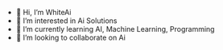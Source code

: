 - 👋 Hi, I’m WhiteAi
- 👀 I’m interested in Ai Solutions
- 🌱 I’m currently learning AI, Machine Learning, Programming
- 💞️ I’m looking to collaborate on Ai
